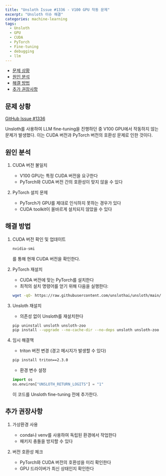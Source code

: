 ```yaml
---
title: "Unsloth Issue #1336 - V100 GPU 작동 문제"
excerpt: "Unsloth 이슈 해결"
categories: machine-learning
tags:
  - Unsloth
  - GPU
  - CUDA
  - PyTorch
  - Fine-tuning
  - debugging
  - llm
---
```


<!-- TOC -->

- [문제 상황](#%EB%AC%B8%EC%A0%9C-%EC%83%81%ED%99%A9)
- [원인 분석](#%EC%9B%90%EC%9D%B8-%EB%B6%84%EC%84%9D)
- [해결 방법](#%ED%95%B4%EA%B2%B0-%EB%B0%A9%EB%B2%95)
- [추가 권장사항](#%EC%B6%94%EA%B0%80-%EA%B6%8C%EC%9E%A1%EC%82%AC%ED%95%AD)

<!-- /TOC -->
## 문제 상황
[GitHub Issue #1336](https://github.com/unslothai/unsloth/issues/1336)

Unsloth를 사용하여 LLM fine-tuning을 진행하던 중 V100 GPU에서 작동하지 않는 문제가 발생했다. 이는 CUDA 버전과 PyTorch 버전의 호환성 문제로 인한 것이다.

## 원인 분석

1. CUDA 버전 불일치
   - V100 GPU는 특정 CUDA 버전을 요구한다
   - PyTorch와 CUDA 버전 간의 호환성이 맞지 않을 수 있다

2. PyTorch 설치 문제
   - PyTorch가 GPU를 제대로 인식하지 못하는 경우가 있다
   - CUDA toolkit이 올바르게 설치되지 않았을 수 있다

## 해결 방법

1. CUDA 버전 확인 및 업데이트
   ```bash
   nvidia-smi
   ```
   를 통해 현재 CUDA 버전을 확인한다.

2. PyTorch 재설치
   - CUDA 버전에 맞는 PyTorch를 설치한다
   - 최적의 설치 명령어를 얻기 위해 다음을 실행한다:
   ```bash
   wget -qO- https://raw.githubusercontent.com/unslothai/unsloth/main/unsloth/_auto_install.py | python -
   ```

3. Unsloth 재설치
   - 의존성 없이 Unsloth를 재설치한다
   ```bash
   pip uninstall unsloth unsloth-zoo
   pip install --upgrade --no-cache-dir --no-deps unsloth unsloth-zoo
   ```

4. 임시 해결책
   - triton 버전 변경 (경고 메시지가 발생할 수 있다)
   ```bash
   pip install triton==2.3.0
   ```
   
   - 환경 변수 설정
   ```python
   import os
   os.environ["UNSLOTH_RETURN_LOGITS"] = "1"
   ```
   이 코드를 Unsloth fine-tuning 전에 추가한다.

## 추가 권장사항

1. 가상환경 사용
   - conda나 venv를 사용하여 독립된 환경에서 작업한다
   - 패키지 충돌을 방지할 수 있다

2. 버전 호환성 체크
   - PyTorch와 CUDA 버전의 호환성을 미리 확인한다
   - GPU 드라이버가 최신 상태인지 확인한다